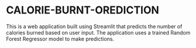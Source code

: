 # CALORIE-BURNT-OREDICTION
This is a web application built using Streamlit that predicts the number of calories burned based on user input. The application uses a trained Random Forest Regressor model to make predictions.
